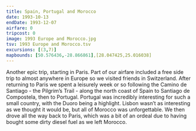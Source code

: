 ```yaml
---
title: Spain, Portugal and Morocco
date: 1993-10-13
endDate: 1993-12-07
airfare: 0
tripcost: 0
image: 1993 Europe and Morocco.jpg
tsv: 1993 Europe and Morocco.tsv
excursions: [(3,7)]
mapbounds: [50.576436,-28.866861],[28.047425,25.016038]
---
```


Another epic trip, starting in Paris. Part of our airfare included a free side trip to almost anywhere in Europe so we visited friends in Switzerland. After returning to Paris we spent a leisurely week or so following the Camino de Santiago - the Pilgrim’s Trail - along the north coast of Spain to Santiago de Compostela, then to Portugal. Portugal was incredibly interesting for such a small country, with the Duoro being a highlight. Lisbon wasn’t as interesting as we thought it would be, but all of Morocco was unforgettable. We then drove all the way back to Paris, which was a bit of an ordeal due to having bought some dirty diesel fuel as we left Morocco.
